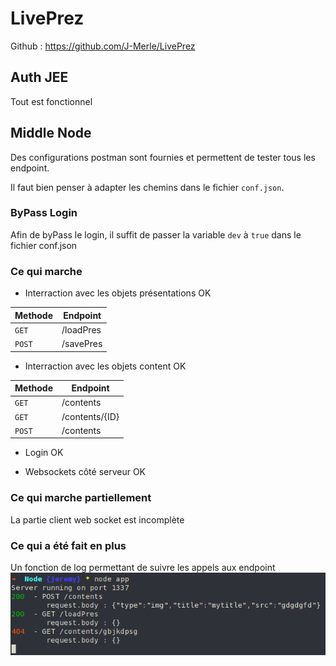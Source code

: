 # LivePrez

Github : https://github.com/J-Merle/LivePrez

## Auth JEE

Tout est fonctionnel

## Middle Node

Des configurations postman sont fournies et permettent de tester tous les endpoint.

Il faut bien penser à adapter les chemins dans le fichier `conf.json`.

### ByPass Login
Afin de byPass le login, il suffit de passer la variable `dev` à `true` dans le fichier conf.json

### Ce qui marche

- Interraction avec les objets présentations OK

Methode | Endpoint 
---|---
`GET` | /loadPres
`POST` | /savePres


- Interraction avec les objets content OK

Methode | Endpoint 
---|---
`GET` | /contents
`GET` | /contents/{ID}
`POST` | /contents

- Login OK

- Websockets côté serveur OK


### Ce qui marche partiellement
La partie client web socket est incomplète


### Ce qui a été fait en plus

Un fonction de log permettant de suivre les appels aux endpoint
![alt text](./screen_log.png)
